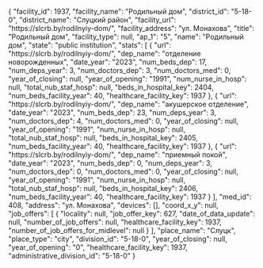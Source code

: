{
    "facility_id": 1937,
    "facility_name": "Родильный дом",
    "district_id": "5-18-0",
    "district_name": "Слуцкий район",
    "facility_url": "https:\/\/slcrb.by\/rodilnyiy-dom\/",
    "facility_address": "ул. Монахова",
    "title": "Родильный дом",
    "facility_type": null,
    "ap_1": "5",
    "name": "Родильный дом",
    "state": "public institution",
    "stats": [
        {
            "url": "https:\/\/slcrb.by\/rodilnyiy-dom\/",
            "dep_name": "отделение новорожденных",
            "date_year": "2023",
            "num_beds_dep": 17,
            "num_deps_year": 3,
            "num_doctors_dep": 3,
            "num_doctors_med": 0,
            "year_of_closing": null,
            "year_of_opening": "1991",
            "num_nurse_in_hosp": null,
            "total_nub_staf_hosp": null,
            "beds_in_hospital_key": 2404,
            "num_beds_facility_year": 40,
            "healthcare_facility_key": 1937
        },
        {
            "url": "https:\/\/slcrb.by\/rodilnyiy-dom\/",
            "dep_name": "акушерское отделение",
            "date_year": "2023",
            "num_beds_dep": 23,
            "num_deps_year": 3,
            "num_doctors_dep": 4,
            "num_doctors_med": 0,
            "year_of_closing": null,
            "year_of_opening": "1991",
            "num_nurse_in_hosp": null,
            "total_nub_staf_hosp": null,
            "beds_in_hospital_key": 2405,
            "num_beds_facility_year": 40,
            "healthcare_facility_key": 1937
        },
        {
            "url": "https:\/\/slcrb.by\/rodilnyiy-dom\/",
            "dep_name": "приемный покой",
            "date_year": "2023",
            "num_beds_dep": 0,
            "num_deps_year": 3,
            "num_doctors_dep": 0,
            "num_doctors_med": 0,
            "year_of_closing": null,
            "year_of_opening": "1991",
            "num_nurse_in_hosp": null,
            "total_nub_staf_hosp": null,
            "beds_in_hospital_key": 2406,
            "num_beds_facility_year": 40,
            "healthcare_facility_key": 1937
        }
    ],
    "med_id": 408,
    "address": "ул. Монахова",
    "devices": [],
    "coord_x_y": null,
    "job_offers": [
        {
            "locality": null,
            "job_offer_key": 627,
            "date_of_data_update": null,
            "number_of_job_offers": null,
            "healthcare_facility_key": 1937,
            "number_of_job_offers_for_midlevel": null
        }
    ],
    "place_name": "Слуцк",
    "place_type": "city",
    "division_id": "5-18-0",
    "year_of_closing": null,
    "year_of_opening": "0",
    "healthcare_facility_key": 1937,
    "administrative_division_id": "5-18-0"
}